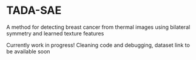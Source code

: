 # TADA-SAE
A method for detecting breast cancer from thermal images using bilateral symmetry and learned texture features

Currently work in progress! Cleaning code and debugging, dataset link to be available soon 

